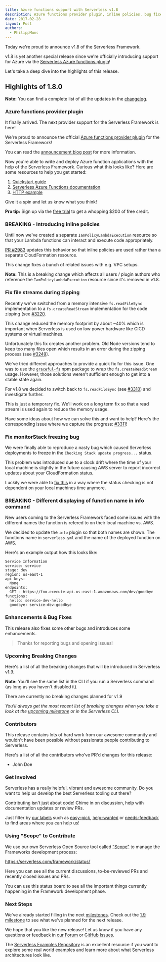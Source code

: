 ```yaml
---
title: Azure functions support with Serverless v1.8
description: Azure functions provider plugin, inline policies, bug fixes and improvements in the Serverless Framework v1.8 release.
date: 2017-02-28
layout: Post
authors:
  - PhilippMuns
---
```


Today we're proud to announce v1.8 of the Serverless Framework.

v1.8 is yet another special release since we're officially introducing support for Azure via the [Serverless Azure functions plugin](https://github.com/serverless/serverless-azure-functions)!

Let's take a deep dive into the highlights of this release.

## Highlights of 1.8.0

**Note:** You can find a complete list of all the updates in the [changelog](https://github.com/serverless/serverless/blob/master/CHANGELOG.md).

### Azure functions provider plugin

It finally arrived. The next provider support for the Serverless Framework is here!

We're proud to announce the official [Azure functions provider plugin](https://github.com/serverless/serverless-azure-functions) for the Serverless Framework!

You can read the [announcement blog post](https://serverless.com/blog/azure-functions-and-possibility/) for more information.

Now you're able to write and deploy Azure function applications with the help of the Serverless Framework. Curious what this looks like? Here are some resources to help you get started:

1. [Quickstart guide](https://serverless.com/framework/docs/providers/azure/guide/quickstart/)
2. [Serverless Azure Functions documentation](https://serverless.com/framework/docs/providers/azure/)
3. [HTTP example](https://github.com/serverless/examples/tree/master/azure-node-simple-http-endpoint)

Give it a spin and let us know what you think!

**Pro tip:** Sign up via the [free trial](https://azure.microsoft.com/en-us/free/) to get a whopping $200 of free credit.

### BREAKING - Introducing inline policies

Until now we've created a separate `IamPolicyLambdaExecution` resource so that your Lambda functions can interact and execute code appropriately.

[PR #2983](https://github.com/serverless/serverless/pull/2983) updates this behavior so that inline policies are used rather than a separate CloudFormation resource.

This change fixes a bunch of related issues with e.g. VPC setups.

**Note:** This is a breaking change which affects all users / plugin authors who reference the `IamPolicyLambdaExecution` resource since it's removed in v1.8.

### Fix file streams during zipping

Recently we've switched from a memory intensive `fs.readFileSync` implementation to a `fs.createReadStream` implementation for the code zipping (see [#3220](https://github.com/serverless/serverless/pull/3220/files).

This change reduced the memory footprint by about ~40% which is important when Serverless is used on low power hardware like CICD systems or virtual machines.

Unfortunately this fix creates another problem. Old Node versions tend to keep too many files open which results in an error during the zipping process (see [#3249](https://github.com/serverless/serverless/issues/3249)).

We've tried different approaches to provide a quick fix for this issue. One was to use the [`graceful-fs`](https://github.com/isaacs/node-graceful-fs) npm package to wrap the `fs.createReadStream` usage. However, those solutions weren't sufficient enough to get into a stable state again.

For v1.8 we decided to switch back to `fs.readFileSync` (see [#3310](https://github.com/serverless/serverless/pull/3310)) and investigate further.

This is just a temporary fix. We'll work on a long term fix so that a read stream is used again to reduce the memory usage.

Have some ideas about how we can solve this and want to help? Here's the corresponding issue where we capture the progress: [#3311](https://github.com/serverless/serverless/issues/3311)!

### Fix monitorStack freezing bug

We were finally able to reproduce a nasty bug which caused Serverless deployments to freeze in the `Checking Stack update progress...` status.

This problem was introduced due to a clock drift where the time of your local machine is slightly in the future causing AWS server to report incorrect updates about your CloudFormation status.

Luckily we were able to [fix this](https://github.com/serverless/serverless/pull/3297) in a way where the status checking is not dependent on your local machines time anymore.

### BREAKING - Different displaying of function name in info command

New users coming to the Serverless Framework faced some issues with the different names the function is refered to on their local machine vs. AWS.

We decided to update the `info` plugin so that both names are shown. The functions name in `serverless.yml` and the name of the deployed function on AWS.

Here's an example output how this looks like:

```
Service Information
service: service
stage: dev
region: us-east-1
api keys:
  None
endpoints:
  GET - https://foo.execute-api.us-east-1.amazonaws.com/dev/goodbye
functions:
  hello: service-dev-hello
  goodbye: service-dev-goodbye
```

### Enhancements & Bug Fixes

This release also fixes some other bugs and introduces some enhancements.

> Thanks for reporting bugs and opening issues!

### Upcoming Breaking Changes

Here's a list of all the breaking changes that will be introduced in Serverless v1.9.

**Note:** You'll see the same list in the CLI if you run a Serverless command (as long as you haven't disabled it).

There are currently no breaking changes planned for v1.9

*You'll always get the most recent list of breaking changes when you take a look at the [upcoming milestone](https://github.com/serverless/serverless/milestones) or in the Serverless CLI.*

### Contributors

This release contains lots of hard work from our awesome community and wouldn't have been possible without passionate people contributing to Serverless.

Here's a list of all the contributors who've PR'd changes for this release:

- John Doe

### Get Involved

Serverless has a really helpful, vibrant and awesome community. Do you want to help us develop the best Serverless tooling out there?

Contributing isn't just about code! Chime in on discussion, help with documentation updates or review PRs.

Just filter by [our labels](https://github.com/serverless/serverless/labels) such as [easy-pick](https://github.com/serverless/serverless/issues?q=is%3Aopen+is%3Aissue+label%3Astatus%2Feasy-pick), [help-wanted](https://github.com/serverless/serverless/issues?q=is%3Aopen+is%3Aissue+label%3Astatus%2Fhelp-wanted) or [needs-feedback](https://github.com/serverless/serverless/labels/stage%2Fneeds-feedback) to find areas where you can help us!

### Using "Scope" to Contribute

We use our own Serverless Open Source tool called ["Scope"](https://github.com/serverless/scope) to manage the Frameworks development process:

https://serverless.com/framework/status/

Here you can see all the current discussions, to-be-reviewed PRs and recently closed issues and PRs.

You can use this status board to see all the important things currently happening in the Framework development phase.

### Next Steps

We've already started filling in the next [milestones](https://github.com/serverless/serverless/milestones). Check out the [1.9 milestone](https://github.com/serverless/serverless/milestone/24) to see what we've planned for the next release.

We hope that you like the new release! Let us know if you have any questions or feedback in [our Forum](http://forum.serverless.com/) or [GitHub Issues](https://github.com/serverless/serverless/issues).

The [Serverless Examples Repository](https://github.com/serverless/examples) is an excellent resource if you want to explore some real world examples and learn more about what Serverless architectures look like.
